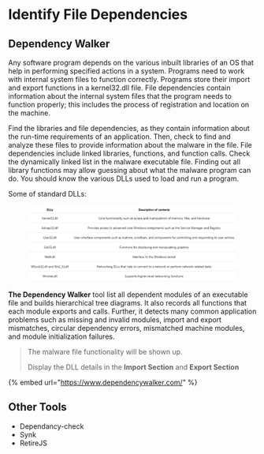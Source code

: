 # Identify File Dependencies

## Dependency Walker

Any software program depends on the various inbuilt libraries of an OS that help in performing specified actions in a system. Programs need to work with internal system files to function correctly. Programs store their import and export functions in a kernel32.dll file. File dependencies contain information about the internal system files that the program needs to function properly; this includes the process of registration and location on the machine.

Find the libraries and file dependencies, as they contain information about the run-time requirements of an application. Then, check to find and analyze these files to provide information about the malware in the file. File dependencies include linked libraries, functions, and function calls. Check the dynamically linked list in the malware executable file. Finding out all library functions may allow guessing about what the malware program can do. You should know the various DLLs used to load and run a program.

Some of standard DLLs:

<figure><img src="../../.gitbook/assets/image (3).png" alt=""><figcaption></figcaption></figure>

**The Dependency Walker** tool list all dependent modules of an executable file and builds hierarchical tree diagrams. It also records all functions that each module exports and calls. Further, it detects many common application problems such as missing and invalid modules, import and export mismatches, circular dependency errors, mismatched machine modules, and module initialization failures.

> The malware file functionality will be shown up.
>
> Display the DLL details in the **Import Section** and **Export Section**

{% embed url="https://www.dependencywalker.com/" %}



## Other Tools

* Dependancy-check
* Synk
* RetireJS
